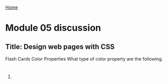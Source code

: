[Home](https://pmargellos.github.io/reading-notes)

# Module 05 discussion

## Title: Design web pages with CSS

Flash Cards
Color Properties
What type of color property are the following.
1. #
